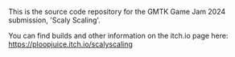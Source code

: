 This is the source code repository for the GMTK Game Jam 2024 submission, 'Scaly Scaling'.

You can find builds and other information on the itch.io page here: https://ploopjuice.itch.io/scalyscaling
